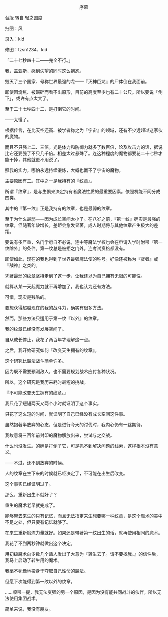<p align="center">序幕</p>

台版 转自 轻之国度

扫图：风

录入：kid

修图：tzsn1234、kid

「二十七秒四十二——完全不行。」

我，盖亚斯，感到失望的同时这么抱怨。

毁灭了三个国家、号称世界最强的龙——『灭神巨龙』的尸体倒在我面前。

即使因烧焦、被碾碎而看不出原形，目前的高度至少也有二十公尺。所以要说「倒下」，或许有点太大了。

至于二十七秒四十二，是打倒它的时间。

——太慢了。

根据传言，在比天空还高、被学者称之为『宇宙』的领域，还有不少远超过这家伙的魔物。

而且不只强上二、三倍。光是体力和防御力就多了数百倍，论及攻击力的话，据说比它还要强了不只几千倍。相差太过悬殊了。连这种程度的魔物都要花二十七秒才能干掉，其他就更不用说了。

照我的实力，哪怕永远持续锻炼，大概也赢不了宇宙的魔物。

主要原因有二。其中之一是我持有的『纹章』。

所谓『纹章』，是与生倶来决定持有者魔法性质的最重要因素。依照机能不同分成四类。

其中的『第一纹』正是我持有的纹章，也是最弱的纹章。

至于为什么最弱——因为成长空间太小了。在八岁之前，『第一纹』确实是最强的纹章，但随著年龄增长，差距会愈发显著，成人时期将与其他纹章产生极大的差距。

要说有多严重，名门学府自不必说，连中等魔法学校也会在申请入学时附带『第一纹除外』的条件。第一纹总是被拒之门外。连考试资格都没有。

即使如此，现在的我也得到了世界最强魔法使的称号。好像还被称为『贤者』或『战神』之类的。

凭著最弱的纹章坚持走到了这一步，让我还以为自己拥有无限的可能性。

就算从某一天起魔力就不再增加了，我也认为还有方法。

可惜，现实是残酷的。

要想获得超越现在的我的战斗力，确实有很多方法。

然而，那些方法只适用于第一纹『以外』的纹章。

我的纹章已经没有发展空间了。

自从成长停止，我花了两百年才理解这一点。

之后，我开始研究如何『改变天生拥有的纹章』。

这个研究比魔法战斗简单许多。

因为既不需要预测敌人，也不需要规划战术应付各种状况。

所以，这个研究是我历来耗时最短的挑战。

『不可能改变天生拥有的纹章。』

我只花了短短两天又两个小时就证明了这个事实。

只花了这么短的时间，就证明了自己已经没有成长空间这件事。

虽然抱著半放弃的心态，但是进行今天的讨伐时，我内心仍有一丝期待。

我故意将三百年前封印的魔物解放出来，尝试与之交战。

什么也没发生。的确是打倒了它，可是抓不到解决问题的线索，这样根本没有意义。

——不过，还不到放弃的时候。

人的纹章在生下来的时候就已经决定了，不可能在出生后改变。

这个事实已经证明过了。

那么，重新出生不就好了？

重生的魔术老早就完成了。

能够带去来生的只有记忆，而且无法指定来生想要哪一种纹章，是这个魔术的美中不足之处，但只要有记忆就够了。

在来生重新锻炼力量就好。如果还是带著第一纹出生的话，就再使用相同的魔术。

我花了不到两秒钟就做出这个决定。

用初级魔术向少数几个熟人发出了大意为『转生去了。请不要找我。』的信件后，我马上启动了转生用的魔术。

我毫不犹豫地投身于夺取自己性命的魔法。

但愿下次能得到第一纹以外的纹章。

……顺带一提，我无法变强的另一个原因，是因为没有能共同战斗的伙伴，所以无法使用集团战术。

简单来说，我没有朋友。

